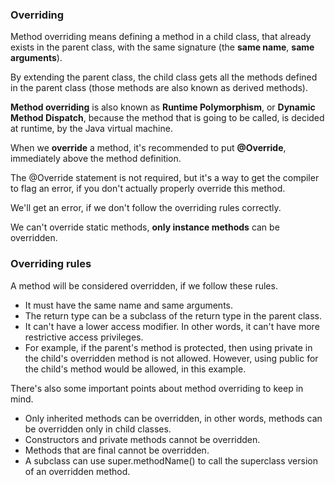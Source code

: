 ### Overriding ###

Method overriding means defining a method in a child class, that already exists in the parent class, with the same signature (the **same name**, **same arguments**).

By extending the parent class, the child class gets all the methods defined in the parent class (those methods are also known as derived methods).

**Method overriding** is also known as **Runtime Polymorphism**, or **Dynamic Method Dispatch**, because the method that is going to be called, is decided at runtime, by the Java virtual machine.

When we **override** a method, it's recommended to put **@Override**, immediately above the method definition.

The @Override statement is not required, but it's a way to get the compiler to flag an error, if you don't actually properly override this method.

We'll get an error, if we don't follow the overriding rules correctly.

We can't override static methods, **only instance methods** can be overridden.

### Overriding rules ###

A method will be considered overridden, if we follow these rules.
* It must have the same name and same arguments.
* The return type can be a subclass of the return type in the parent class.
* It can't have a lower access modifier.  In other words, it can't have more restrictive access privileges.
* For example, if the parent's method is protected, then using private in the child's overridden method is not allowed.  However, using public for the child's method would be allowed, in this example.


There's also some important points about method overriding to keep in mind.
* Only inherited methods can be overridden, in other words, methods can be overridden only in child classes.
* Constructors and private methods cannot be overridden.
* Methods that are final cannot be overridden.
* A subclass can use super.methodName() to call the superclass version of an overridden method.

